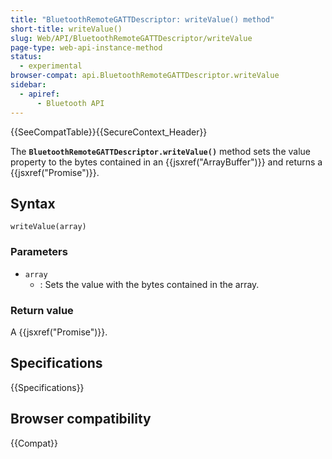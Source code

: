 ```yaml
---
title: "BluetoothRemoteGATTDescriptor: writeValue() method"
short-title: writeValue()
slug: Web/API/BluetoothRemoteGATTDescriptor/writeValue
page-type: web-api-instance-method
status:
  - experimental
browser-compat: api.BluetoothRemoteGATTDescriptor.writeValue
sidebar:
  - apiref:
      - Bluetooth API
---
```


{{SeeCompatTable}}{{SecureContext_Header}}

The **`BluetoothRemoteGATTDescriptor.writeValue()`**
method sets the value property to the bytes contained in
an {{jsxref("ArrayBuffer")}} and returns a {{jsxref("Promise")}}.

## Syntax

```js-nolint
writeValue(array)
```

### Parameters

- `array`
  - : Sets the value with the bytes contained in the array.

### Return value

A {{jsxref("Promise")}}.

## Specifications

{{Specifications}}

## Browser compatibility

{{Compat}}
